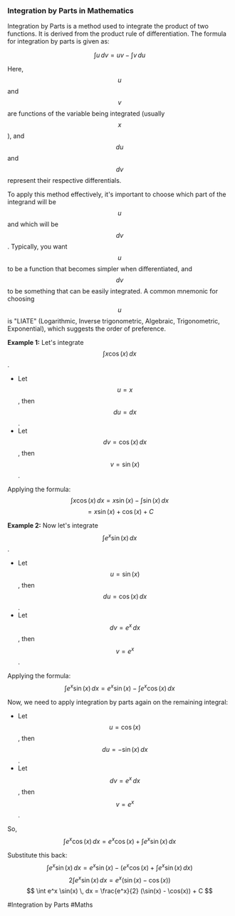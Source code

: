 ### Integration by Parts in Mathematics

Integration by Parts is a method used to integrate the product of two functions. It is derived from the product rule of differentiation. The formula for integration by parts is given as:

$$ \int u \, dv = uv - \int v \, du $$

Here, $$u$$ and $$v$$ are functions of the variable being integrated (usually $$x$$), and $$du$$ and $$dv$$ represent their respective differentials.

To apply this method effectively, it's important to choose which part of the integrand will be $$u$$ and which will be $$dv$$. Typically, you want $$u$$ to be a function that becomes simpler when differentiated, and $$dv$$ to be something that can be easily integrated. A common mnemonic for choosing $$u$$ is "LIATE" (Logarithmic, Inverse trigonometric, Algebraic, Trigonometric, Exponential), which suggests the order of preference.

**Example 1:**
Let's integrate $$\int x \cos(x) \, dx$$.

- Let $$u = x$$, then $$du = dx$$.
- Let $$dv = \cos(x) \, dx$$, then $$v = \sin(x)$$.

Applying the formula:
$$ \int x \cos(x) \, dx = x \sin(x) - \int \sin(x) \, dx $$
$$ = x \sin(x) + \cos(x) + C $$

**Example 2:**
Now let's integrate $$\int e^x \sin(x) \, dx$$.

- Let $$u = \sin(x)$$, then $$du = \cos(x) \, dx$$.
- Let $$dv = e^x \, dx$$, then $$v = e^x$$.

Applying the formula:
$$ \int e^x \sin(x) \, dx = e^x \sin(x) - \int e^x \cos(x) \, dx $$

Now, we need to apply integration by parts again on the remaining integral:

- Let $$u = \cos(x)$$, then $$du = -\sin(x) \, dx$$.
- Let $$dv = e^x \, dx$$, then $$v = e^x$$.

So,
$$ \int e^x \cos(x) \, dx = e^x \cos(x) + \int e^x \sin(x) \, dx $$

Substitute this back:
$$ \int e^x \sin(x) \, dx = e^x \sin(x) - (e^x \cos(x) + \int e^x \sin(x) \, dx) $$
$$ 2 \int e^x \sin(x) \, dx = e^x (\sin(x) - \cos(x)) $$
$$ \int e^x \sin(x) \, dx = \frac{e^x}{2} (\sin(x) - \cos(x)) + C $$

#Integration by Parts #Maths